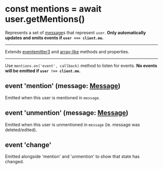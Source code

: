 # const mentions = await user.getMentions()
Represents a set of [message](message.md)s that represent `user`. **Only automatically updates and emits events if `user === client.me`.**

---

Extends [eventemitter3](https://npm.im/eventemitter3) and [array-like](array-like.md) methods and properties.

---

Use `mentions.on('event', callback)` method to listen for events. **No events will be emitted if `user !== client.me`.**

## event 'mention' (message: [Message](message.md))
Emitted when this user is mentioned in `message`.

## event 'unmention' (message: [Message](message.md))
Emitted when this user is unmentioned in `message` (ie. message was deleted/edited).

## event 'change'
Emitted alongside 'mention' and 'unmention' to show that state has changed.
